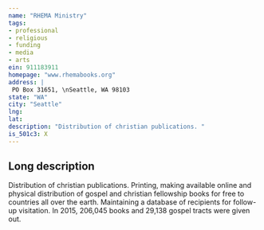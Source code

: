 ```yaml
---
name: "RHEMA Ministry"
tags:
- professional
- religious
- funding
- media
- arts
ein: 911183911
homepage: "www.rhemabooks.org"
address: |
 PO Box 31651, \nSeattle, WA 98103
state: "WA"
city: "Seattle"
lng: 
lat: 
description: "Distribution of christian publications. "
is_501c3: X
---
```


## Long description

Distribution of christian publications. Printing, making available online and physical distribution of gospel and christian fellowship books for free to countries all over the earth. Maintaining a database of recipients for follow-up visitation. In 2015, 206,045 books and 29,138 gospel tracts were given out. 
